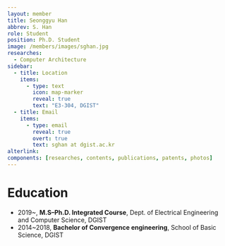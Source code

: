 ```yaml
---
layout: member
title: Seonggyu Han
abbrev: S. Han
role: Student
position: Ph.D. Student
image: /members/images/sghan.jpg
researches:
  - Computer Architecture
sidebar:
  - title: Location
    items:
      - type: text
        icon: map-marker
        reveal: true
        text: "E3-304, DGIST"
  - title: Email
    items:
      - type: email
        reveal: true
        overt: true
        text: sghan at dgist.ac.kr
alterlink: 
components: [researches, contents, publications, patents, photos]
---
```


# Education
* 2019~, **M.S–Ph.D. Integrated Course**, Dept. of Electrical Engineering and Computer Science, DGIST
* 2014~2018, **Bachelor of Convergence engineering**, School of Basic Science, DGIST
